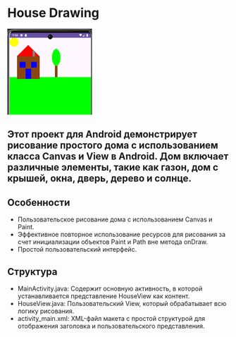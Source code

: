 # House Drawing


![Screenshot](https://github.com/KazbekovAktenir/HouseDrawing/blob/main/housedraw.png)

## Этот проект для Android демонстрирует рисование простого дома с использованием класса Canvas и View в Android. Дом включает различные элементы, такие как газон, дом с крышей, окна, дверь, дерево и солнце.

## Особенности
* Пользовательское рисование дома с использованием Canvas и Paint.
* Эффективное повторное использование ресурсов для рисования за счет инициализации объектов Paint и Path вне метода onDraw.
* Простой пользовательский интерфейс.

## Структура
* MainActivity.java: Содержит основную активность, в которой устанавливается представление HouseView как контент.
* HouseView.java: Пользовательский View, который обрабатывает всю логику рисования.
* activity_main.xml: XML-файл макета с простой структурой для отображения заголовка и пользовательского представления.
